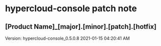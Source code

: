 # hypercloud-console patch note
## [Product Name]_[major].[minor].[patch].[hotfix]
Version: hypercloud-console_0.5.0.8
2021-01-15  04:20:41 AM
